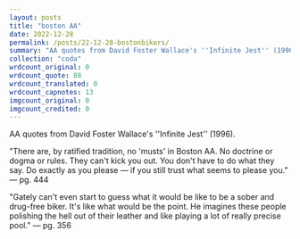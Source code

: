 ```yaml
---
layout: posts
title: "boston AA"
date: 2022-12-28
permalink: /posts/22-12-28-bostonbikers/
summary: "AA quotes from David Foster Wallace's ''Infinite Jest'' (1996)."
collection: "coda"
wrdcount_original: 0
wrdcount_quote: 88
wrdcount_translated: 0
wrdcount_capnotes: 13
imgcount_original: 0
imgcount_credited: 0
---
```

<span class="text-body-credit">AA quotes from David Foster Wallace's ''Infinite Jest'' (1996).</span>

<span class="text-body-quote">"There are, by ratified tradition, no 'musts' in Boston AA. No doctrine or dogma or rules. They can't kick you out. You don't have to do what they say. Do exactly as you please — if you still trust what seems to please you."</span><span class="text-body-credit"> — pg. 444</span>

<span class="text-body-quote">"Gately can't even start to guess what it would be like to be a sober and drug-free biker. It's like what would be the point. He imagines these people polishing the hell out of their leather and like playing a lot of really precise pool."</span><span class="text-body-credit"> — pg. 356</span>
